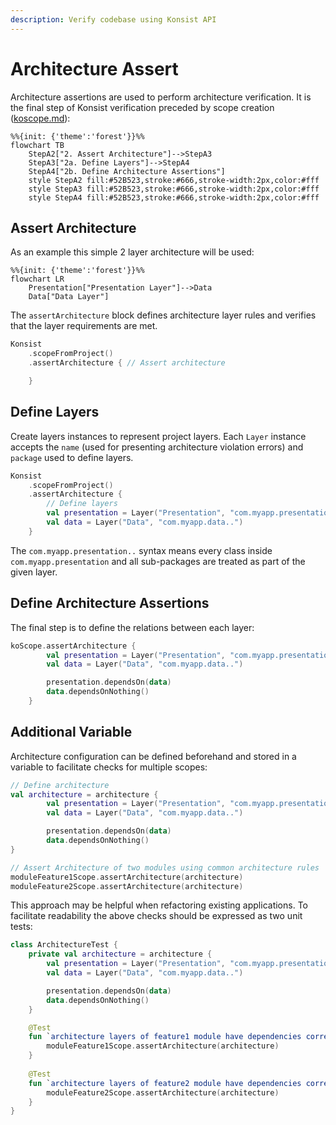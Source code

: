 ```yaml
---
description: Verify codebase using Konsist API
---
```


# Architecture Assert

Architecture assertions are used to perform architecture verification. It is the final step of Konsist verification preceded by scope creation ([koscope.md](koscope.md "mention")):

```mermaid
%%{init: {'theme':'forest'}}%%
flowchart TB
    StepA2["2. Assert Architecture"]-->StepA3
    StepA3["2a. Define Layers"]-->StepA4
    StepA4["2b. Define Architecture Assertions"]
    style StepA2 fill:#52B523,stroke:#666,stroke-width:2px,color:#fff
    style StepA3 fill:#52B523,stroke:#666,stroke-width:2px,color:#fff
    style StepA4 fill:#52B523,stroke:#666,stroke-width:2px,color:#fff
```

## Assert Architecture

As an example this simple 2 layer architecture will be used:

```mermaid
%%{init: {'theme':'forest'}}%%
flowchart LR
    Presentation["Presentation Layer"]-->Data
    Data["Data Layer"]
```

The `assertArchitecture` block defines architecture layer rules and verifies that the layer requirements are met.

```kotlin
Konsist
    .scopeFromProject()
    .assertArchitecture { // Assert architecture

    }
```

## Define Layers

Create layers instances to represent project layers. Each `Layer` instance accepts the `name` (used for presenting architecture violation errors) and `package` used to define layers.

```kotlin
Konsist
    .scopeFromProject()
    .assertArchitecture {
        // Define layers
        val presentation = Layer("Presentation", "com.myapp.presentation..")
        val data = Layer("Data", "com.myapp.data..")
    }
```

The `com.myapp.presentation..` syntax means every class inside `com.myapp.presentation` and all sub-packages are treated as part of the given layer.

## Define Architecture Assertions

The final step is to define the relations between each layer:

```kotlin
koScope.assertArchitecture {
        val presentation = Layer("Presentation", "com.myapp.presentation..")
        val data = Layer("Data", "com.myapp.data..")

        presentation.dependsOn(data)
        data.dependsOnNothing()
    }
```

## Additional Variable

Architecture configuration can be defined beforehand and stored in a variable to facilitate checks for multiple scopes:&#x20;

```kotlin
// Define architecture
val architecture = architecture {
        val presentation = Layer("Presentation", "com.myapp.presentation..")
        val data = Layer("Data", "com.myapp.data..")

        presentation.dependsOn(data)
        data.dependsOnNothing()
}

// Assert Architecture of two modules using common architecture rules
moduleFeature1Scope.assertArchitecture(architecture)
moduleFeature2Scope.assertArchitecture(architecture)
```

This approach may be helpful when refactoring existing applications. To facilitate readability the above checks should be expressed as two unit tests:

```kotlin
class ArchitectureTest {
    private val architecture = architecture {
        val presentation = Layer("Presentation", "com.myapp.presentation..")
        val data = Layer("Data", "com.myapp.data..")

        presentation.dependsOn(data)
        data.dependsOnNothing()
    }

    @Test
    fun `architecture layers of feature1 module have dependencies correct`() {
        moduleFeature1Scope.assertArchitecture(architecture)
    }
    
    @Test
    fun `architecture layers of feature2 module have dependencies correct`() {
        moduleFeature2Scope.assertArchitecture(architecture)
    }
}
```

##
